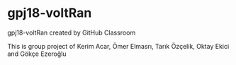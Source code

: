# gpj18-voltRan
gpj18-voltRan created by GitHub Classroom

This is group project of Kerim Acar, Ömer Elmasrı, Tarık Özçelik, Oktay Ekici and Gökçe Ezeroğlu
